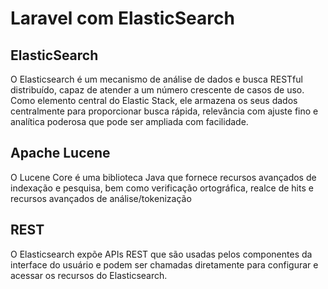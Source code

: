 # Laravel com ElasticSearch

## ElasticSearch
O Elasticsearch é um mecanismo de análise de dados e busca RESTful distribuído, capaz de atender a um número crescente de casos de uso. Como elemento central do Elastic Stack, ele armazena os seus dados centralmente para proporcionar busca rápida, relevância com ajuste fino e analítica poderosa que pode ser ampliada com facilidade.

## Apache Lucene
O Lucene Core é uma biblioteca Java que fornece recursos avançados de indexação e pesquisa, bem como verificação ortográfica, realce de hits e recursos avançados de análise/tokenização

## REST
O Elasticsearch expõe APIs REST que são usadas pelos componentes da interface do usuário e podem ser chamadas diretamente para configurar e acessar os recursos do Elasticsearch.